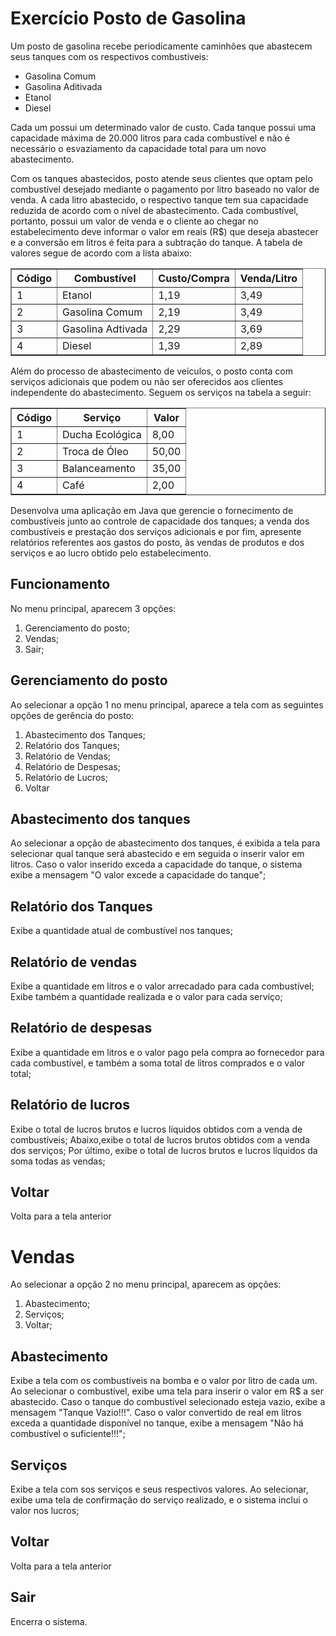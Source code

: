 <!DOCTYPE html>
<head>
  <meta charset="UTF-8">
  <meta name="viewport" content="width=device-width, initial-scale=1.0">
</head>
<body>

<h1>Exercício Posto de Gasolina </h1>

<p>Um posto de gasolina recebe periodicamente caminhões que abastecem seus tanques com os respectivos combustíveis:</p>
<ul>
<li>Gasolina Comum</li>
<li>Gasolina Aditivada</li>
<li>Etanol</li>
<li>Diesel</li>
</ul>

<p>Cada um possui um determinado valor de custo. Cada tanque possui uma capacidade máxima de 20.000 litros para cada combustível e não é necessário o esvaziamento da capacidade total para um novo abastecimento.</p>

<p>Com os tanques abastecidos, posto atende seus clientes que optam pelo combustível desejado mediante o pagamento por litro baseado no valor de venda. A cada litro abastecido, o respectivo tanque tem sua capacidade reduzida de acordo com o nível de abastecimento. Cada combustível, portanto, possui um valor de venda e o cliente ao chegar no estabelecimento deve informar o valor em reais (R$) que deseja abastecer e a conversão em litros é feita para a subtração do tanque. A tabela de valores segue de acordo com a lista abaixo:</p>

<table border = "1">
<tr>
  <th>Código</th>
  <th>Combustível</th>
  <th>Custo/Compra</th>
  <th>Venda/Litro</th>
</tr>
<tr>
  <td>1</td>
  <td>Etanol</td>
  <td>1,19</td>
  <td>3,49</td>
</tr>
<tr>
  <td>2</td>
  <td>Gasolina Comum</td>
  <td>2,19</td>
  <td>3,49</td>
</tr>
<tr>
  <td>3</td>
  <td>Gasolina Adtivada</td>
  <td>2,29</td>
  <td>3,69</td>
</tr>
<tr>
  <td>4</td>
  <td>Diesel</td>
  <td>1,39</td>
  <td>2,89</td>
</tr>
</table>


<p>Além do processo de abastecimento de veículos, o posto conta com serviços adicionais que podem ou não ser oferecidos aos clientes independente do abastecimento. Seguem os serviços na tabela a seguir:</p>

<table border = "1">
<tr>
  <th>Código</th>
  <th>Serviço</th>
  <th>Valor</th>
</tr>
<tr>
  <td>1</td>
  <td>Ducha Ecológica</td>
  <td>8,00</td>
</tr>
<tr>
  <td>2</td>
  <td>Troca de Óleo</td>
  <td>50,00</td>
</tr>
<tr>
  <td>3</td>
  <td>Balanceamento</td>
  <td>35,00</td>
</tr>
<tr>
  <td>4</td>
  <td>Café</td>
  <td>2,00</td>
</tr>
  
</table>

<p>Desenvolva uma aplicação em Java que gerencie o fornecimento de combustíveis junto ao controle de capacidade dos tanques; a venda dos combustíveis e prestação dos serviços adicionais e por fim, apresente relatórios referentes aos gastos do posto, às vendas de produtos e dos serviços e ao lucro obtido pelo estabelecimento.</p>

<h2>Funcionamento</h2>
<p>No menu principal, aparecem 3 opções:</p>
<ol>
  <li>Gerenciamento do posto;</li>
  <li>Vendas;</li>
  <li>Sair;</li>
</ol>

<h2>Gerenciamento do posto</h2>
<p>Ao selecionar a opção 1 no menu principal, aparece a tela com as seguintes opções de gerência do posto:</p>
<ol>

  <li>Abastecimento dos Tanques;</li>
  <li>Relatório dos Tanques;</li>
  <li>Relatório de Vendas;</li>
  <li>Relatório de Despesas;</li>
  <li>Relatório de Lucros;</li>
  <li>Voltar</li>
</ol>


<h2>Abastecimento dos tanques</h2>
<p>Ao selecionar a opção de abastecimento dos tanques, é exibida a tela para selecionar qual tanque será abastecido e em seguida o inserir valor em litros. Caso o valor inserido exceda a capacidade do tanque, o sistema exibe a mensagem "O valor excede a capacidade do tanque";</p>

<h2>Relatório dos Tanques</h2>
<p>Exibe a quantidade atual de combustível nos tanques;</p>

<h2>Relatório de vendas</h2>
<p>Exibe a quantidade em litros e o valor arrecadado para cada combustível; Exibe também a quantidade realizada e o valor para cada serviço;</p>

<h2>Relatório de despesas</h2>
<p>Exibe a quantidade em litros e o valor pago pela compra ao fornecedor para cada combustível, e também a soma total de litros comprados e o valor total;</p>

<h2>Relatório de lucros</h2>
<p>Exibe o total de lucros brutos e lucros líquidos obtidos com a venda de combustíveis; Abaixo,exibe o total de lucros brutos obtidos com a venda dos serviços; Por último, exibe o total de lucros brutos e lucros líquidos da soma todas as vendas;</p>

<h2>Voltar</h2>
<p>Volta para a tela anterior</p>

<h1>Vendas</h1>
<p>Ao selecionar a opção 2 no menu principal, aparecem as opções:</p>
<ol>
  <li>Abastecimento;</li>
  <li>Serviços;</li>
  <li>Voltar;</li>
</ol>

<h2>Abastecimento</h2>
<p>Exibe a tela com os combustíveis na bomba e o valor por litro de cada um. Ao selecionar o combustível, exibe uma tela para inserir o valor em R$ a ser abastecido. Caso o tanque do combustível selecionado esteja vazio, exibe a mensagem "Tanque Vazio!!!". Caso o valor convertido de real em litros exceda a quantidade disponível no tanque, exibe a mensagem "Não há combustível o suficiente!!!";</p>

<h2>Serviços</h2>
<p>Exibe a tela com sos serviços e seus respectivos valores. Ao selecionar, exibe uma tela de confirmação do serviço realizado, e o sistema inclui o valor nos lucros;</p>

<h2>Voltar</h2>
<p>Volta para a tela anterior</p>

<h2>Sair</h2>
<p>Encerra o sistema.</p>
</body>
</html>
